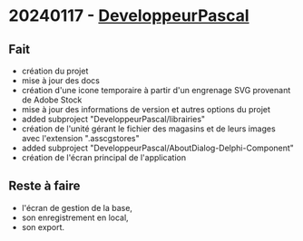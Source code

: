 # 20240117 - [DeveloppeurPascal](https://github.com/DeveloppeurPascal)

## Fait

* création du projet
* mise à jour des docs
* création d'une icone temporaire à partir d'un engrenage SVG provenant de Adobe Stock
* mise à jour des informations de version et autres options du projet
* added subproject "DeveloppeurPascal/librairies"
* création de l'unité gérant le fichier des magasins et de leurs images avec l'extension ".asscgstores"
* added subproject "DeveloppeurPascal/AboutDialog-Delphi-Component"
* création de l'écran principal de l'application

## Reste à faire

* l'écran de gestion de la base, 
* son enregistrement en local,
* son export.
